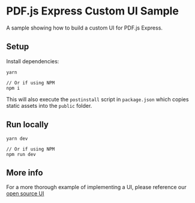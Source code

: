 # PDF.js Express Custom UI Sample

A sample showing how to build a custom UI for PDF.js Express.

## Setup

Install dependencies:

```
yarn

// Or if using NPM
npm i
```

This will also execute the `postinstall` script in `package.json` which copies static assets into the `public` folder.

## Run locally

```
yarn dev

// Or if using NPM
npm run dev
```

## More info

For a more thorough example of implementing a UI, please reference our [open source UI](https://github.com/PDFTron/webviewer-ui)


